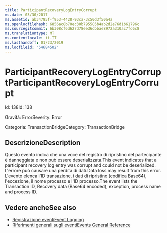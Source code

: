 ```yaml
---
title: ParticipantRecoveryLogEntryCorrupt
ms.date: 03/30/2017
ms.assetid: ab34785f-f953-4428-93ca-3c50d3f50a4a
ms.openlocfilehash: 6856ac8b70ec30b795585b4ab2d2e76d1b61796c
ms.sourcegitcommit: 6b308cf6d627d78ee36dbbae8972a310ac7fd6c8
ms.translationtype: MT
ms.contentlocale: it-IT
ms.lasthandoff: 01/23/2019
ms.locfileid: "54684502"
---
```

# <a name="participantrecoverylogentrycorrupt"></a><span data-ttu-id="00ab7-102">ParticipantRecoveryLogEntryCorrupt</span><span class="sxs-lookup"><span data-stu-id="00ab7-102">ParticipantRecoveryLogEntryCorrupt</span></span>
<span data-ttu-id="00ab7-103">Id: 138</span><span class="sxs-lookup"><span data-stu-id="00ab7-103">Id: 138</span></span>  
  
 <span data-ttu-id="00ab7-104">Gravità: Error</span><span class="sxs-lookup"><span data-stu-id="00ab7-104">Severity: Error</span></span>  
  
 <span data-ttu-id="00ab7-105">Categoria: TransactionBridge</span><span class="sxs-lookup"><span data-stu-id="00ab7-105">Category: TransactionBridge</span></span>  
  
## <a name="description"></a><span data-ttu-id="00ab7-106">Descrizione</span><span class="sxs-lookup"><span data-stu-id="00ab7-106">Description</span></span>  
 <span data-ttu-id="00ab7-107">Questo evento indica che una voce del registro di ripristino del partecipante è danneggiata e non può essere deserializzata.</span><span class="sxs-lookup"><span data-stu-id="00ab7-107">This event indicates that a participant recovery log entry was corrupt and could not be deserialized.</span></span> <span data-ttu-id="00ab7-108">L'errore può causare una perdita di dati.</span><span class="sxs-lookup"><span data-stu-id="00ab7-108">Data loss may result from this error.</span></span> <span data-ttu-id="00ab7-109">L'evento elenca l'ID transazione, i dati di ripristino (codifica Base64), l'eccezione, il nome processo e l'ID processo.</span><span class="sxs-lookup"><span data-stu-id="00ab7-109">The event lists the Transaction ID, Recovery data (Base64 encoded), exception, process name and process ID.</span></span>  
  
## <a name="see-also"></a><span data-ttu-id="00ab7-110">Vedere anche</span><span class="sxs-lookup"><span data-stu-id="00ab7-110">See also</span></span>
- [<span data-ttu-id="00ab7-111">Registrazione eventi</span><span class="sxs-lookup"><span data-stu-id="00ab7-111">Event Logging</span></span>](../../../../../docs/framework/wcf/diagnostics/event-logging/index.md)
- [<span data-ttu-id="00ab7-112">Riferimenti generali sugli eventi</span><span class="sxs-lookup"><span data-stu-id="00ab7-112">Events General Reference</span></span>](../../../../../docs/framework/wcf/diagnostics/event-logging/events-general-reference.md)
